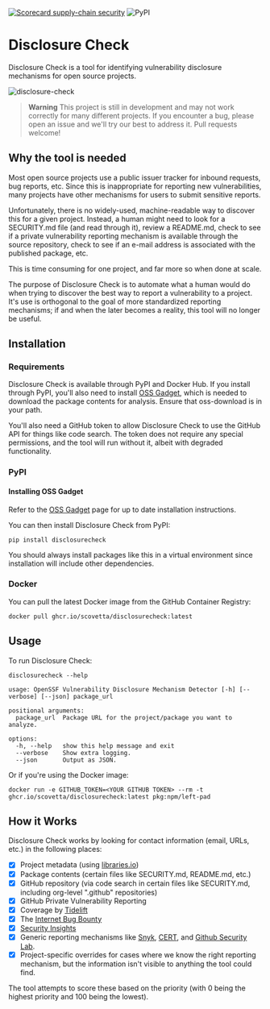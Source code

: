 [![Scorecard supply-chain security](https://github.com/scovetta/disclosure-check/actions/workflows/scorecards.yml/badge.svg)](https://github.com/scovetta/disclosure-check/actions/workflows/scorecards.yml)
![PyPI](https://img.shields.io/pypi/v/disclosurecheck)

# Disclosure Check

Disclosure Check is a tool for identifying vulnerability disclosure mechanisms for open source projects.

![disclosure-check](https://user-images.githubusercontent.com/732166/236118411-f69f85cf-d10a-45a7-b4cf-e9c6b4171788.gif)

> **Warning**
> This project is still in development and may not work correctly for many different projects. If you encounter a bug,
> please open an issue and we'll try our best to address it. Pull requests welcome!

## Why the tool is needed

Most open source projects use a public issuer tracker for inbound requests, bug reports, etc. Since this is inappropriate
for reporting new vulnerabilities, many projects have other mechanisms for users to submit sensitive reports.

Unfortunately, there is no widely-used, machine-readable way to discover this for a given project. Instead, a human might
need to look for a SECURITY.md file (and read through it), review a README.md, check to see if a private vulnerability
reporting mechanism is available through the source repository, check to see if an e-mail address is associated with the
published package, etc.

This is time consuming for one project, and far more so when done at scale.

The purpose of Disclosure Check is to automate what a human would do when trying to discover the best way to report
a vulnerability to a project. It's use is orthogonal to the goal of more standardized reporting mechanisms; if and when
the later becomes a reality, this tool will no longer be useful.

## Installation

### Requirements

Disclosure Check is available through PyPI and Docker Hub. If you install through PyPI, you'll also need to install
[OSS Gadget](https://github.com/Microsoft/OSSGadget), which is needed to download the package contents for analysis.
Ensure that oss-download is in your path.

You'll also need a GitHub token to allow Disclosure Check to use the GitHub API for things like code search. The
token does not require any special permissions, and the tool will run without it, albeit with degraded functionality.

### PyPI

#### Installing OSS Gadget

Refer to the [OSS Gadget](https://github.com/Microsoft/OSSGadget) page for up to date installation instructions.

You can then install Disclosure Check from PyPI:

```
pip install disclosurecheck
```

You should always install packages like this in a virtual environment since installation will include other dependencies.

### Docker

You can pull the latest Docker image from the GitHub Container Registry:

```
docker pull ghcr.io/scovetta/disclosurecheck:latest
```

## Usage

To run Disclosure Check:

```
disclosurecheck --help

usage: OpenSSF Vulnerability Disclosure Mechanism Detector [-h] [--verbose] [--json] package_url

positional arguments:
  package_url  Package URL for the project/package you want to analyze.

options:
  -h, --help   show this help message and exit
  --verbose    Show extra logging.
  --json       Output as JSON.
 ```

Or if you're using the Docker image:

```
docker run -e GITHUB_TOKEN=<YOUR GITHUB TOKEN> --rm -t ghcr.io/scovetta/disclosurecheck:latest pkg:npm/left-pad
```

## How it Works

Disclosure Check works by looking for contact information (email, URLs, etc.) in the following places:
- [x] Project metadata (using [libraries.io](https://libraries.io))
- [x] Package contents (certain files like SECURITY.md, README.md, etc.)
- [x] GitHub repository (via code search in certain files like SECURITY.md, including org-level ".github" repositories)
- [x] GitHub Private Vulnerability Reporting
- [x] Coverage by [Tidelift]([https://tidelift.com](https://tidelift.com/docs/security))
- [x] The [Internet Bug Bounty](https://www.hackerone.com/internet-bug-bounty)
- [x] [Security Insights](https://github.com/ossf/security-insights-spec)
- [x] Generic reporting mechanisms like [Snyk](https://snyk.io/vulnerability-disclosure/), [CERT](https://www.kb.cert.org/vuls/report/), and [Github Security Lab](https://securitylab.github.com/).
- [x] Project-specific overrides for cases where we know the right reporting mechanism, but the information isn't visible to anything the tool could find.

The tool attempts to score these based on the priority (with 0 being the highest priority and 100 being the lowest).
